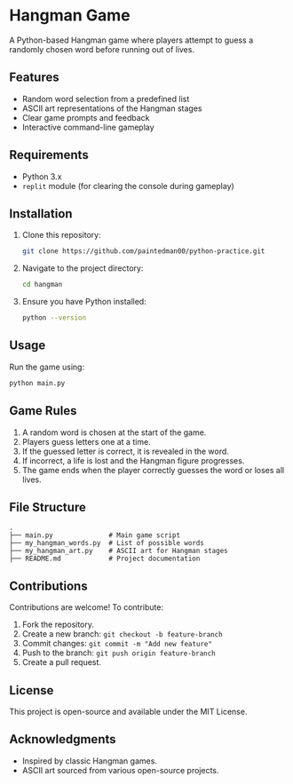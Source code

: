 

# Hangman Game

A Python-based Hangman game where players attempt to guess a randomly chosen word before running out of lives.

## Features
- Random word selection from a predefined list
- ASCII art representations of the Hangman stages
- Clear game prompts and feedback
- Interactive command-line gameplay

## Requirements
- Python 3.x
- `replit` module (for clearing the console during gameplay)

## Installation
1. Clone this repository:
   ```sh
   git clone https://github.com/paintedman00/python-practice.git
   ```
2. Navigate to the project directory:
   ```sh
   cd hangman
   ```
3. Ensure you have Python installed:
   ```sh
   python --version
   ```

## Usage
Run the game using:
```sh
python main.py
```

## Game Rules
1. A random word is chosen at the start of the game.
2. Players guess letters one at a time.
3. If the guessed letter is correct, it is revealed in the word.
4. If incorrect, a life is lost and the Hangman figure progresses.
5. The game ends when the player correctly guesses the word or loses all lives.

## File Structure
```
.
├── main.py              # Main game script
├── my_hangman_words.py  # List of possible words
├── my_hangman_art.py    # ASCII art for Hangman stages
├── README.md            # Project documentation
```

## Contributions
Contributions are welcome! To contribute:
1. Fork the repository.
2. Create a new branch: `git checkout -b feature-branch`
3. Commit changes: `git commit -m "Add new feature"`
4. Push to the branch: `git push origin feature-branch`
5. Create a pull request.

## License
This project is open-source and available under the MIT License.

## Acknowledgments
- Inspired by classic Hangman games.
- ASCII art sourced from various open-source projects.
